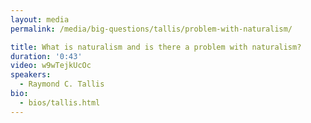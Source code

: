 ```yaml
---
layout: media
permalink: /media/big-questions/tallis/problem-with-naturalism/

title: What is naturalism and is there a problem with naturalism?
duration: '0:43'
video: w9wTejkUcOc
speakers:
  - Raymond C. Tallis
bio:
  - bios/tallis.html
---
```

